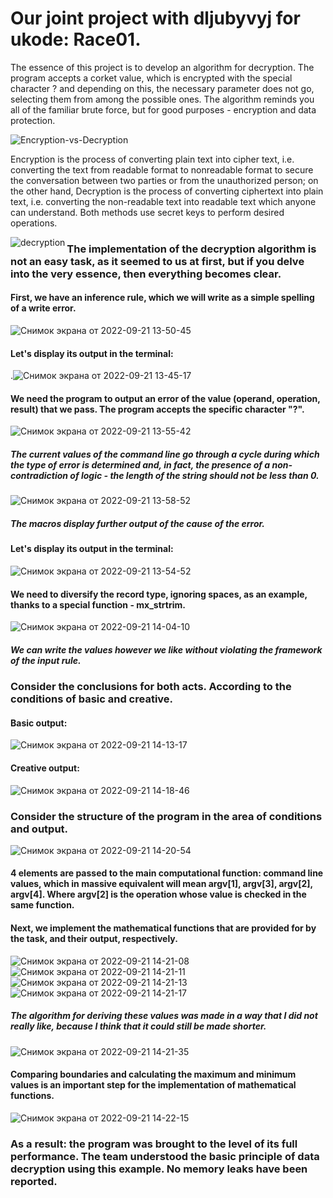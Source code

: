 # Our joint project with dljubyvyj for ukode: Race01.
The essence of this project is to develop an algorithm for decryption. The program accepts a corket value, which is encrypted with the special character ? and depending on this, the necessary parameter does not go, selecting them from among the possible ones. The algorithm reminds you all of the familiar brute force, but for good purposes - encryption and data protection.

![Encryption-vs-Decryption](https://user-images.githubusercontent.com/95318722/191483143-45870c1e-a4d2-4b40-987a-eb37b2fe66e6.jpg)

Encryption is the process of converting plain text into cipher text, i.e. converting the text from readable format to nonreadable format to secure the conversation between two parties or from the unauthorized person; on the other hand, Decryption is the process of converting ciphertext into plain text, i.e. converting the non-readable text into readable text which anyone can understand. Both methods use secret keys to perform desired operations.

<img src="https://www.venafi.com/sites/default/files/2020-12/Encrypt_Decrypt_Diff_1.png" alt="decryption" align = left> 

### The implementation of the decryption algorithm is not an easy task, as it seemed to us at first, but if you delve into the very essence, then everything becomes clear.
#### First, we have an inference rule, which we will write as a simple spelling of a write error.
![Снимок экрана от 2022-09-21 13-50-45](https://user-images.githubusercontent.com/95318722/191485903-2a7d7d29-520e-466e-b80f-207b05b87e6f.png)
#### Let's display its output in the terminal:
.![Снимок экрана от 2022-09-21 13-45-17](https://user-images.githubusercontent.com/95318722/191485602-af5e266e-0dcc-4fe6-81dc-20cd968be48c.png)
#### We need the program to output an error of the value (operand, operation, result) that we pass. The program accepts the specific character "?".
![Снимок экрана от 2022-09-21 13-55-42](https://user-images.githubusercontent.com/95318722/191486798-0bff3e6d-ccd6-4193-b4ac-65fb7520fc0a.png)
##### The current values of the command line go through a cycle during which the type of error is determined and, in fact, the presence of a non-contradiction of logic - the length of the string should not be less than 0.
![Снимок экрана от 2022-09-21 13-58-52](https://user-images.githubusercontent.com/95318722/191487386-75379207-9499-469b-9919-2bfbcab26af2.png)
##### The macros display further output of the cause of the error.
#### Let's display its output in the terminal:
![Снимок экрана от 2022-09-21 13-54-52](https://user-images.githubusercontent.com/95318722/191486669-0737f98d-187f-40fc-a1e6-76033e5e84e6.png)
#### We need to diversify the record type, ignoring spaces, as an example, thanks to a special function - mx_strtrim.
![Снимок экрана от 2022-09-21 14-04-10](https://user-images.githubusercontent.com/95318722/191488369-417267f0-f6a4-4b22-aeb4-ef0e26376415.png)
##### We can write the values however we like without violating the framework of the input rule.
### Consider the conclusions for both acts. According to the conditions of basic and creative.
#### Basic output:
![Снимок экрана от 2022-09-21 14-13-17](https://user-images.githubusercontent.com/95318722/191490231-a9bd2fbe-bd47-44e5-a195-85f3dd8e6bff.png)
#### Creative output:
![Снимок экрана от 2022-09-21 14-18-46](https://user-images.githubusercontent.com/95318722/191490855-e35c0632-48ea-44c4-83d9-259512e5fac4.png)
### Consider the structure of the program in the area of conditions and output.
![Снимок экрана от 2022-09-21 14-20-54](https://user-images.githubusercontent.com/95318722/191491880-b0ea3bc6-5687-458d-a6b6-fbefdb511794.png)
#### 4 elements are passed to the main computational function: command line values, which in massive equivalent will mean argv[1], argv[3], argv[2], argv[4]. Where argv[2] is the operation whose value is checked in the same function.
#### Next, we implement the mathematical functions that are provided for by the task, and their output, respectively.
![Снимок экрана от 2022-09-21 14-21-08](https://user-images.githubusercontent.com/95318722/191492077-240a4c59-8d25-41a1-8b57-5a168297277b.png)
![Снимок экрана от 2022-09-21 14-21-11](https://user-images.githubusercontent.com/95318722/191492147-5ea65e46-74ad-40c3-ab01-4cb09f12c9fb.png)
![Снимок экрана от 2022-09-21 14-21-13](https://user-images.githubusercontent.com/95318722/191492268-b21f26a7-2a74-435a-a061-1626be826676.png)
![Снимок экрана от 2022-09-21 14-21-17](https://user-images.githubusercontent.com/95318722/191492131-dc12eee0-77b9-4dde-a408-df29d41a5547.png)
##### The algorithm for deriving these values was made in a way that I did not really like, because I think that it could still be made shorter.
![Снимок экрана от 2022-09-21 14-21-35](https://user-images.githubusercontent.com/95318722/191492494-a5926efd-9aff-4a34-a3a6-3f9a2d404f13.png)
#### Comparing boundaries and calculating the maximum and minimum values is an important step for the implementation of mathematical functions.
![Снимок экрана от 2022-09-21 14-22-15](https://user-images.githubusercontent.com/95318722/191492643-2b1facc4-1816-4432-8cb8-2abb12731d19.png)
### As a result: the program was brought to the level of its full performance. The team understood the basic principle of data decryption using this example. No memory leaks have been reported.


